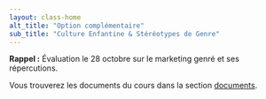 ```yaml
---
layout: class-home
alt_title: "Option complémentaire"
sub_title: "Culture Enfantine & Stéréotypes de Genre"
---
```



**Rappel :** Évaluation le 28 octobre sur le marketing genré et ses répercutions. 

Vous trouverez les documents du cours dans la section [documents](./documents).

